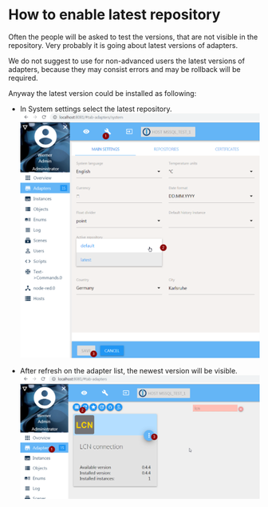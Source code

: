 # How to enable latest repository
Often the people will be asked to test the versions, that are not visible in the repository.
Very probably it is going about latest versions of adapters.

We do not suggest to use for non-advanced users the latest versions of adapters, because they may consist errors and may be rollback will be required.

Anyway the latest version could be installed as following:
- In System settings select the latest repository.   
![system settings](media/010_system_settings.png)

- After refresh on the adapter list, the newest version will be visible.
![system settings](media/010_adapter_list.png)

